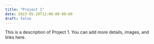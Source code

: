 ```yaml
---
title: "Project 1"
date: 2023-05-20T12:00:00-00:00
draft: false
---
```


This is a description of Project 1. You can add more details, images, and links here.
